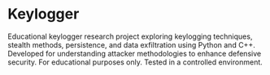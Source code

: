 # Keylogger
Educational keylogger research project exploring keylogging techniques, stealth methods, persistence, and data exfiltration using Python and C++. Developed for understanding attacker methodologies to enhance defensive security. For educational purposes only. Tested in a controlled environment.
